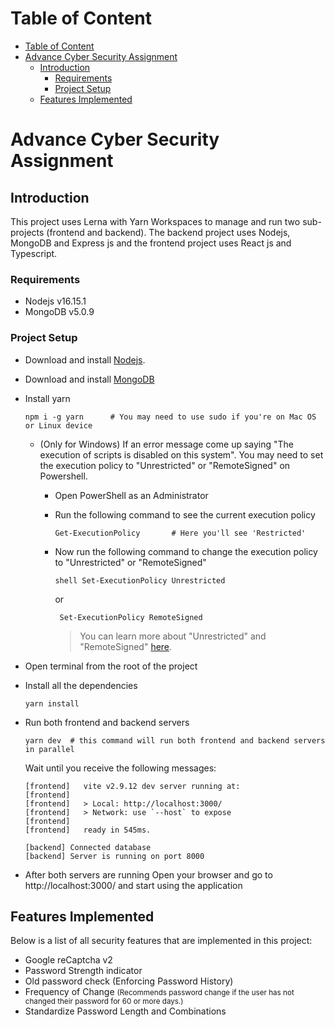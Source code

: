 # Table of Content

- [Table of Content](#table-of-content)
- [Advance Cyber Security Assignment](#advance-cyber-security-assignment)
  - [Introduction](#introduction)
    - [Requirements](#requirements)
    - [Project Setup](#project-setup)
  - [Features Implemented](#features-implemented)

# Advance Cyber Security Assignment

## Introduction

This project uses Lerna with Yarn Workspaces to manage and run two sub-projects (frontend and backend). The backend project uses Nodejs, MongoDB and Express js and the frontend project uses React js and Typescript.

### Requirements

- Nodejs v16.15.1
- MongoDB v5.0.9

### Project Setup

- Download and install [Nodejs](https://nodejs.org/en/download/).
- Download and install [MongoDB](https://www.mongodb.com/try/download/community)
- Install yarn

  ```shell
  npm i -g yarn      # You may need to use sudo if you're on Mac OS or Linux device
  ```

  - (Only for Windows) If an error message come up saying "The execution of scripts is disabled on this system". You may need to set the execution policy to "Unrestricted" or "RemoteSigned" on Powershell.

    - Open PowerShell as an Administrator
    - Run the following command to see the current execution policy
      ```shell
      Get-ExecutionPolicy       # Here you'll see 'Restricted'
      ```
    - Now run the following command to change the execution policy to "Unrestricted" or "RemoteSigned"

      ```
      shell Set-ExecutionPolicy Unrestricted
      ```

      or

      ```shell
       Set-ExecutionPolicy RemoteSigned
      ```

      > You can learn more about "Unrestricted" and "RemoteSigned" [here](https://docs.microsoft.com/en-us/powershell/module/microsoft.powershell.core/about/about_execution_policies?view=powershell-5.1#remotesigned).

- Open terminal from the root of the project
- Install all the dependencies
  ```shell
  yarn install
  ```
- Run both frontend and backend servers
  ```shell
  yarn dev  # this command will run both frontend and backend servers in parallel
  ```
  Wait until you receive the following messages:
  ```shell
  [frontend]   vite v2.9.12 dev server running at:
  [frontend]
  [frontend]   > Local: http://localhost:3000/
  [frontend]   > Network: use `--host` to expose
  [frontend]
  [frontend]   ready in 545ms.
  ```
  ```shell
  [backend] Connected database
  [backend] Server is running on port 8000
  ```
- After both servers are running Open your browser and go to http://localhost:3000/ and start using the application

## Features Implemented

Below is a list of all security features that are implemented in this project:

- Google reCaptcha v2
- Password Strength indicator
- Old password check (Enforcing Password History)
- Frequency of Change <small>(Recommends password change if the user has not changed their password for 60 or more days.)</small>
- Standardize Password Length and Combinations
